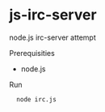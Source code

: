 js-irc-server
=============

node.js irc-server attempt

Prerequisities

* node.js

Run
```
  node irc.js
```
